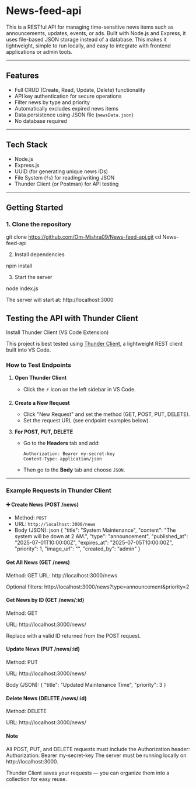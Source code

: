 # News-feed-api
This is a RESTful API for managing time-sensitive news items such as announcements, updates, events, or ads. Built with Node.js and Express, it uses file-based JSON storage instead of a database. This makes it lightweight, simple to run locally, and easy to integrate with frontend applications or admin tools.

---

## Features

- Full CRUD (Create, Read, Update, Delete) functionality
- API key authentication for secure operations
- Filter news by type and priority
- Automatically excludes expired news items
- Data persistence using JSON file (`newsData.json`)
- No database required

---

## Tech Stack

- Node.js
- Express.js
- UUID (for generating unique news IDs)
- File System (`fs`) for reading/writing JSON
- Thunder Client (or Postman) for API testing

---

## Getting Started

### 1. Clone the repository

git clone https://github.com/Om-Mishra09/News-feed-api.git
cd News-feed-api

2. Install dependencies

npm install

3. Start the server

node index.js

The server will start at:
http://localhost:3000


## Testing the API with Thunder Client
Install Thunder Client (VS Code Extension)

This project is best tested using [Thunder Client](https://www.thunderclient.com/), a lightweight REST client built into VS Code.

### How to Test Endpoints

1. **Open Thunder Client**
   - Click the ⚡ icon on the left sidebar in VS Code.

2. **Create a New Request**
   - Click "New Request" and set the method (GET, POST, PUT, DELETE).
   - Set the request URL (see endpoint examples below).

3. **For POST, PUT, DELETE**
   - Go to the **Headers** tab and add:
     ```
     Authorization: Bearer my-secret-key
     Content-Type: application/json
     ```
   - Then go to the **Body** tab and choose `JSON`.

---

### Example Requests in Thunder Client

#### ➕ Create News (POST /news)

- Method: `POST`
- URL: `http://localhost:3000/news`
- Body (JSON):
json
{
  "title": "System Maintenance",
  "content": "The system will be down at 2 AM.",
  "type": "announcement",
  "published_at": "2025-07-01T10:00:00Z",
  "expires_at": "2025-07-05T10:00:00Z",
  "priority": 1,
  "image_url": "",
  "created_by": "admin"
}

#### Get All News (GET /news)

Method: GET
URL: http://localhost:3000/news

Optional filters:
http://localhost:3000/news?type=announcement&priority=2

#### Get News by ID (GET /news/:id)
Method: GET

URL: http://localhost:3000/news/<your-news-id>

Replace <your-news-id> with a valid ID returned from the POST request.

#### Update News (PUT /news/:id)
Method: PUT

URL: http://localhost:3000/news/<your-news-id>

Body (JSON):
{
  "title": "Updated Maintenance Time",
  "priority": 3
}

#### Delete News (DELETE /news/:id)
Method: DELETE

URL: http://localhost:3000/news/<your-news-id>

#### Note

All POST, PUT, and DELETE requests must include the Authorization header:
Authorization: Bearer my-secret-key
The server must be running locally on http://localhost:3000.

Thunder Client saves your requests — you can organize them into a collection for easy reuse.
